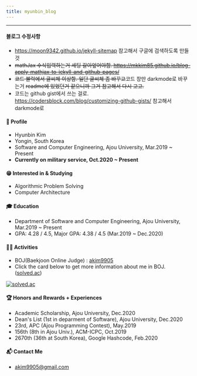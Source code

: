 ```yaml
---
title: myunbin_blog 
---
```


---

#### 블로그 수정사항
- https://moon9342.github.io/jekyll-sitemap 참고해서 구글에 검색하도록 만들것
- ~~mathJax 수식입력하는거 세팅 갈아엎어야함. https://mkkim85.github.io/blog-apply-mathjax-to-jekyll-and-github-pages/~~
- ~~코드 블럭에서 글씨체 이상함. 일단 글씨체 좀 바꾸고~~코드 창만 darkmode로 바꾸는거 ~~readme에 있었던거 같으니까 그거 참고해서 다시 고고.~~
- 코드는 github gist에서 쓰는 걸로. https://codersblock.com/blog/customizing-github-gists/ 참고해서 darkmode로 

#### 👦 Profile
* Hyunbin Kim
* Yongin, South Korea
* Software and Computer Engineering, Ajou University, Mar.2019 ~ Present
* **Currently on military service, Oct.2020 ~ Present**

#### 😁 Interested in & Studying
* Algorithmic Problem Solving
* Computer Architecture

#### 🎓 Education
* Department of Software and Computer Engineering, Ajou University, Mar.2019 ~ Present
* GPA: 4.28 / 4.5, Major GPA: 4.38 / 4.5 (Mar.2019 ~ Dec.2020)

#### 👨‍💻 Activities
* BOJ(Baekjoon Online Judge) : [akim9905](http://icpc.me/akim9905)
* Click the card below to get more information about me in BOJ. ([solved.ac](http://solved.ac))

[![solved.ac](http://mazassumnida.wtf/api/generate_badge?boj=akim9905)](https://solved.ac/akim9905)

#### 🏆 Honors and Rewards + Experiences
* Academic Scholarship, Ajou University, Dec.2020
* Dean's List (1st in deparment of Software), Ajou University, Dec.2020
* 23rd, APC (Ajou Programming Contest), May.2019
* 156th (8th in Ajou Univ.), ACM-ICPC, Oct.2019
* 2670th (36th at South Korea), Google Hashcode, Feb.2020

#### 📬 Contact Me
* <akim9905@gmail.com>
